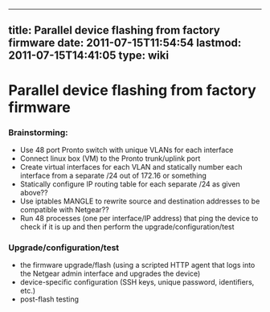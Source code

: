 
---
title: Parallel device flashing from factory firmware
date: 2011-07-15T11:54:54
lastmod: 2011-07-15T14:41:05
type: wiki
---
Parallel device flashing from factory firmware
==============================================

### Brainstorming:

-   Use 48 port Pronto switch with unique VLANs for each interface
-   Connect linux box (VM) to the Pronto trunk/uplink port
-   Create virtual interfaces for each VLAN and statically number each
    interface from a separate /24 out of 172.16 or something
-   Statically configure IP routing table for each separate /24 as given
    above??
-   Use iptables MANGLE to rewrite source and destination addresses to
    be compatible with Netgear??
-   Run 48 processes (one per interface/IP address) that ping the device
    to check if it is up and then perform the upgrade/configuration/test

### Upgrade/configuration/test

-   the firmware upgrade/flash (using a scripted HTTP agent that logs
    into the Netgear admin interface and upgrades the device)
-   device-specific configuration (SSH keys, unique password,
    identifiers, etc.)
-   post-flash testing

